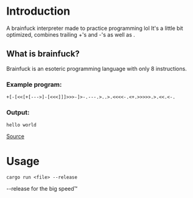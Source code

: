 # Introduction
A brainfuck interpreter made to practice programming lol
It's a little bit optimized, combines trailing +'s and -'s as well as . 

## What is brainfuck?
Brainfuck is an esoteric programming language with only 8 instructions.

### Example program:
```brainfuck
+[-[<<[+[--->]-[<<<]]]>>>-]>-.---.>..>.<<<<-.<+.>>>>>.>.<<.<-.
```
### Output:
```
hello world
```
[Source](https://esolangs.org/wiki/Hello_world_program_in_esoteric_languages#Brainfuck)
# Usage
```
cargo run <file> --release
```

--release for the big speed™
